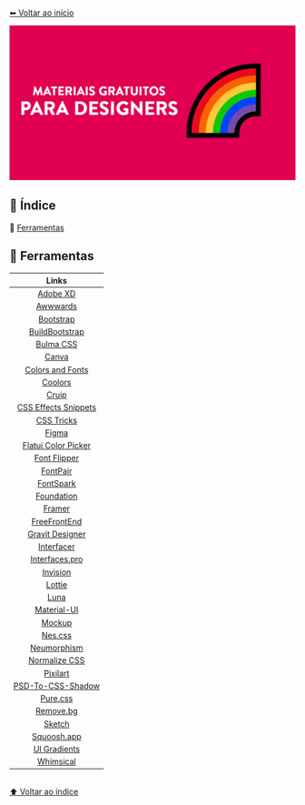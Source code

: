 <br>[⬅ Voltar ao início](../README.br.md) <br>

<img src="../assets/image/banner4.png">

## 📕 Índice 

📌 [Ferramentas](#-ferramentas) <br>

## 🔧 Ferramentas

| Links      | 
| :----------: | 
| [Adobe XD](https://www.adobe.com/br/products/xd.html) | 
| [Awwwards](https://www.awwwards.com) | 
| [Bootstrap](https://www.getbootstrap.com/) | 
| [BuildBootstrap](https://buildbootstrap.com/) | 
| [Bulma CSS](https://bulma.io/) | 
| [Canva](https://www.canva.com/) | 
| [Colors and Fonts](https://www.colorsandfonts.com/) | 
| [Coolors](https://coolors.co/) | 
| [Cruip](https://cruip.com/) | 
| [CSS Effects Snippets](https://emilkowalski.github.io/css-effects-snippets/) | 
| [CSS Tricks](https://css-tricks.com/) |
| [Figma](https://www.figma.com/) | 
| [Flatui Color Picker](http://www.flatuicolorpicker.com/) | 
| [Font Flipper](https://fontflipper.com/) | 
| [FontPair](https://fontpair.co/) |
| [FontSpark](https://fontspark.app/) | 
| [Foundation](https://foundation.zurb.com/) | 
| [Framer](https://www.framer.com/) | 
| [FreeFrontEnd](https://freefrontend.com/) | 
| [Gravit Designer](https://www.designer.io) | 
| [Interfacer](https://interfacer.xyz/) | 
| [Interfaces.pro](https://interfaces.pro/) | 
| [Invision](https://www.invisionapp.com/) | 
| [Lottie](https://lottiefiles.com/) | 
| [Luna](https://github.com/OfficialMarinho/luna) | 
| [Material-UI](https://material-ui.com/) | 
| [Mockup](https://mockup.io/about/) | 
| [Nes.css](https://nostalgic-css.github.io/NES.css/) | 
| [Neumorphism](https://neumorphism.io/) | 
| [Normalize CSS](https://necolas.github.io/normalize.css/) | 
| [Pixilart](https://www.pixilart.com/draw) | 
| [PSD-To-CSS-Shadow](http://psd-to-css-shadows.com/) | 
| [Pure.css](https://purecss.io/) | 
| [Remove.bg](https://www.remove.bg/) | 
| [Sketch](https://www.sketch.com/) | 
| [Squoosh.app](https://squoosh.app/) | 
| [UI Gradients](https://uigradients.com/) | 
| [Whimsical](https://whimsical.com/) | 


<br>[⬆ Voltar ao índice](#-índice) <br>

